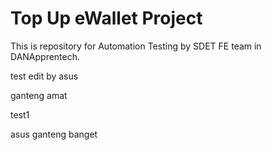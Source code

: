 # Top Up eWallet Project
This is repository for Automation Testing by SDET FE team in DANApprentech.

test edit by asus

ganteng amat

test1

asus ganteng banget